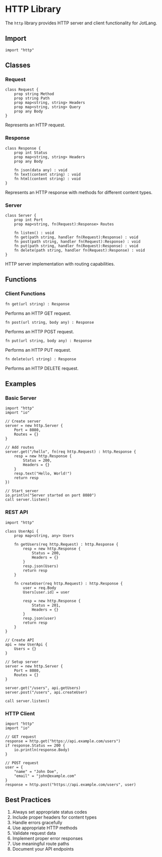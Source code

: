 # HTTP Library

The `http` library provides HTTP server and client functionality for JotLang.

## Import

```jt
import "http"
```

## Classes

### Request

```jt
class Request {
    prop string Method
    prop string Path
    prop map<string, string> Headers
    prop map<string, string> Query
    prop any Body
}
```

Represents an HTTP request.

### Response

```jt
class Response {
    prop int Status
    prop map<string, string> Headers
    prop any Body

    fn json(data any) : void
    fn text(content string) : void
    fn html(content string) : void
}
```

Represents an HTTP response with methods for different content types.

### Server

```jt
class Server {
    prop int Port
    prop map<string, fn(Request):Response> Routes

    fn listen() : void
    fn get(path string, handler fn(Request):Response) : void
    fn post(path string, handler fn(Request):Response) : void
    fn put(path string, handler fn(Request):Response) : void
    fn delete(path string, handler fn(Request):Response) : void
}
```

HTTP server implementation with routing capabilities.

## Functions

### Client Functions

```jt
fn get(url string) : Response
```
Performs an HTTP GET request.

```jt
fn post(url string, body any) : Response
```
Performs an HTTP POST request.

```jt
fn put(url string, body any) : Response
```
Performs an HTTP PUT request.

```jt
fn delete(url string) : Response
```
Performs an HTTP DELETE request.

## Examples

### Basic Server

```jt
import "http"
import "io"

// Create server
server = new http.Server {
    Port = 8080,
    Routes = {}
}

// Add routes
server.get("/hello", fn(req http.Request) : http.Response {
    resp = new http.Response {
        Status = 200,
        Headers = {}
    }
    resp.text("Hello, World!")
    return resp
})

// Start server
io.println("Server started on port 8080")
call server.listen()
```

### REST API

```jt
import "http"

class UserApi {
    prop map<string, any> Users

    fn getUsers(req http.Request) : http.Response {
        resp = new http.Response {
            Status = 200,
            Headers = {}
        }
        resp.json(Users)
        return resp
    }

    fn createUser(req http.Request) : http.Response {
        user = req.Body
        Users[user.id] = user

        resp = new http.Response {
            Status = 201,
            Headers = {}
        }
        resp.json(user)
        return resp
    }
}

// Create API
api = new UserApi {
    Users = {}
}

// Setup server
server = new http.Server {
    Port = 8080,
    Routes = {}
}

server.get("/users", api.getUsers)
server.post("/users", api.createUser)

call server.listen()
```

### HTTP Client

```jt
import "http"
import "io"

// GET request
response = http.get("https://api.example.com/users")
if response.Status == 200 {
    io.println(response.Body)
}

// POST request
user = {
    "name" = "John Doe",
    "email" = "john@example.com"
}
response = http.post("https://api.example.com/users", user)
```

## Best Practices

1. Always set appropriate status codes
2. Include proper headers for content types
3. Handle errors gracefully
4. Use appropriate HTTP methods
5. Validate request data
6. Implement proper error responses
7. Use meaningful route paths
8. Document your API endpoints 